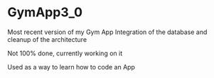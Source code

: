 # GymApp3_0

Most recent version of my Gym App
Integration of the database and cleanup of the architecture

Not 100% done, currently working on it

Used as a way to learn how to code an App

